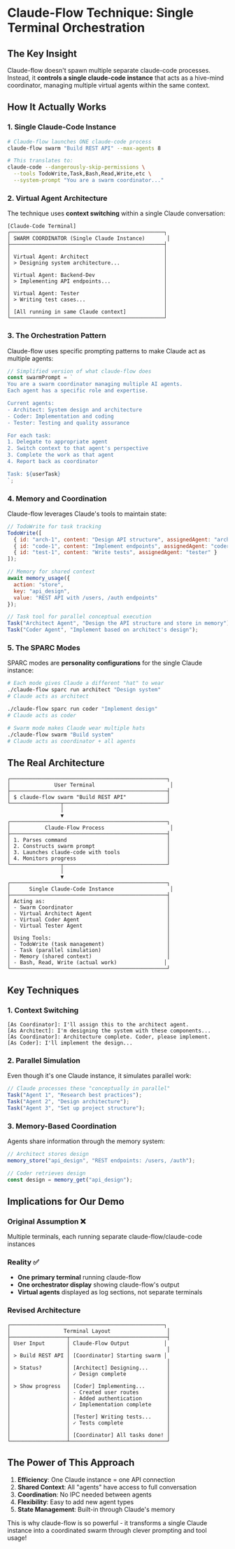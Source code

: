 # Claude-Flow Technique: Single Terminal Orchestration

## The Key Insight

Claude-flow doesn't spawn multiple separate claude-code processes. Instead, it **controls a single claude-code instance** that acts as a hive-mind coordinator, managing multiple virtual agents within the same context.

## How It Actually Works

### 1. Single Claude-Code Instance
```bash
# Claude-flow launches ONE claude-code process
claude-flow swarm "Build REST API" --max-agents 8

# This translates to:
claude-code --dangerously-skip-permissions \
  --tools TodoWrite,Task,Bash,Read,Write,etc \
  --system-prompt "You are a swarm coordinator..."
```

### 2. Virtual Agent Architecture

The technique uses **context switching** within a single Claude conversation:

```
[Claude-Code Terminal]
┌─────────────────────────────────────────────────┐
│ SWARM COORDINATOR (Single Claude Instance)       │
├─────────────────────────────────────────────────┤
│                                                 │
│ Virtual Agent: Architect                        │
│ > Designing system architecture...              │
│                                                 │
│ Virtual Agent: Backend-Dev                      │
│ > Implementing API endpoints...                 │
│                                                 │
│ Virtual Agent: Tester                           │
│ > Writing test cases...                         │
│                                                 │
│ [All running in same Claude context]            │
└─────────────────────────────────────────────────┘
```

### 3. The Orchestration Pattern

Claude-flow uses specific prompting patterns to make Claude act as multiple agents:

```javascript
// Simplified version of what claude-flow does
const swarmPrompt = `
You are a swarm coordinator managing multiple AI agents.
Each agent has a specific role and expertise.

Current agents:
- Architect: System design and architecture
- Coder: Implementation and coding
- Tester: Testing and quality assurance

For each task:
1. Delegate to appropriate agent
2. Switch context to that agent's perspective
3. Complete the work as that agent
4. Report back as coordinator

Task: ${userTask}
`;
```

### 4. Memory and Coordination

Claude-flow leverages Claude's tools to maintain state:

```javascript
// TodoWrite for task tracking
TodoWrite([
  { id: "arch-1", content: "Design API structure", assignedAgent: "architect" },
  { id: "code-1", content: "Implement endpoints", assignedAgent: "coder" },
  { id: "test-1", content: "Write tests", assignedAgent: "tester" }
]);

// Memory for shared context
await memory_usage({
  action: "store",
  key: "api_design",
  value: "REST API with /users, /auth endpoints"
});

// Task tool for parallel conceptual execution
Task("Architect Agent", "Design the API structure and store in memory");
Task("Coder Agent", "Implement based on architect's design");
```

### 5. The SPARC Modes

SPARC modes are **personality configurations** for the single Claude instance:

```bash
# Each mode gives Claude a different "hat" to wear
./claude-flow sparc run architect "Design system"
# Claude acts as architect

./claude-flow sparc run coder "Implement design"  
# Claude acts as coder

# Swarm mode makes Claude wear multiple hats
./claude-flow swarm "Build system"
# Claude acts as coordinator + all agents
```

## The Real Architecture

```
┌──────────────────────────────────────────────────┐
│              User Terminal                        │
├──────────────────────────────────────────────────┤
│ $ claude-flow swarm "Build REST API"             │
└────────────────┬─────────────────────────────────┘
                 │
                 ▼
┌──────────────────────────────────────────────────┐
│           Claude-Flow Process                     │
├──────────────────────────────────────────────────┤
│ 1. Parses command                                │
│ 2. Constructs swarm prompt                       │
│ 3. Launches claude-code with tools               │
│ 4. Monitors progress                             │
└────────────────┬─────────────────────────────────┘
                 │
                 ▼
┌──────────────────────────────────────────────────┐
│      Single Claude-Code Instance                  │
├──────────────────────────────────────────────────┤
│ Acting as:                                       │
│ - Swarm Coordinator                              │
│ - Virtual Architect Agent                        │
│ - Virtual Coder Agent                            │
│ - Virtual Tester Agent                           │
│                                                  │
│ Using Tools:                                     │
│ - TodoWrite (task management)                    │
│ - Task (parallel simulation)                     │
│ - Memory (shared context)                        │
│ - Bash, Read, Write (actual work)               │
└──────────────────────────────────────────────────┘
```

## Key Techniques

### 1. Context Switching
```
[As Coordinator]: I'll assign this to the architect agent.
[As Architect]: I'm designing the system with these components...
[As Coordinator]: Architecture complete. Coder, please implement.
[As Coder]: I'll implement the design...
```

### 2. Parallel Simulation
Even though it's one Claude instance, it simulates parallel work:
```javascript
// Claude processes these "conceptually in parallel"
Task("Agent 1", "Research best practices");
Task("Agent 2", "Design architecture");
Task("Agent 3", "Set up project structure");
```

### 3. Memory-Based Coordination
Agents share information through the memory system:
```javascript
// Architect stores design
memory_store("api_design", "REST endpoints: /users, /auth");

// Coder retrieves design
const design = memory_get("api_design");
```

## Implications for Our Demo

### Original Assumption ❌
Multiple terminals, each running separate claude-flow/claude-code instances

### Reality ✅
- **One primary terminal** running claude-flow
- **One orchestrator display** showing claude-flow's output
- **Virtual agents** displayed as log sections, not separate terminals

### Revised Architecture
```
┌─────────────────────────────────────────────────┐
│                 Terminal Layout                  │
├──────────────────┬───────────────────────────────┤
│ User Input       │ Claude-Flow Output           │
│                  │                               │
│ > Build REST API │ [Coordinator] Starting swarm │
│                  │                               │
│ > Status?        │ [Architect] Designing...      │
│                  │ ✓ Design complete             │
│                  │                               │
│ > Show progress  │ [Coder] Implementing...       │
│                  │ - Created user routes         │
│                  │ - Added authentication        │
│                  │ ✓ Implementation complete     │
│                  │                               │
│                  │ [Tester] Writing tests...     │
│                  │ ✓ Tests complete              │
│                  │                               │
│                  │ [Coordinator] All tasks done! │
└──────────────────┴───────────────────────────────┘
```

## The Power of This Approach

1. **Efficiency**: One Claude instance = one API connection
2. **Shared Context**: All "agents" have access to full conversation
3. **Coordination**: No IPC needed between agents
4. **Flexibility**: Easy to add new agent types
5. **State Management**: Built-in through Claude's memory

This is why claude-flow is so powerful - it transforms a single Claude instance into a coordinated swarm through clever prompting and tool usage!